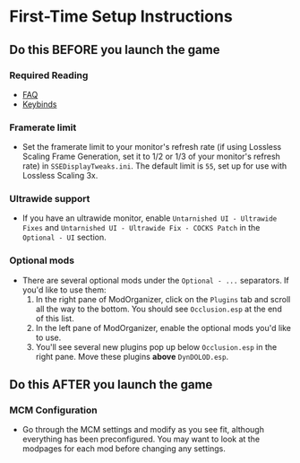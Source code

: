 # First-Time Setup Instructions

## Do this BEFORE you launch the game

### Required Reading

- [FAQ](/FAQ.md)
- [Keybinds](/KEYBINDS.md)

### Framerate limit

- Set the framerate limit to your monitor's refresh rate (if using Lossless Scaling Frame Generation, set it to 1/2 or 1/3 of your monitor's refresh rate) in `SSEDisplayTweaks.ini`. The default limit is `55`, set up for use with Lossless Scaling 3x.

### Ultrawide support

- If you have an ultrawide monitor, enable `Untarnished UI - Ultrawide Fixes` and `Untarnished UI - Ultrawide Fix - COCKS Patch` in the `Optional - UI` section.

### Optional mods

- There are several optional mods under the `Optional - ...` separators. If you'd like to use them:
  1. In the right pane of ModOrganizer, click on the `Plugins` tab and scroll all the way to the bottom. You should see `Occlusion.esp` at the end of this list.
  2. In the left pane of ModOrganizer, enable the optional mods you'd like to use.
  3. You'll see several new plugins pop up below `Occlusion.esp` in the right pane. Move these plugins **above** `DynDOLOD.esp`.

## Do this AFTER you launch the game

### MCM Configuration

- Go through the MCM settings and modify as you see fit, although everything has been preconfigured. You may want to look at the modpages for each mod before changing any settings.
